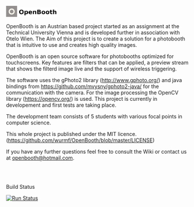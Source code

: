 <p align="left">
  <img src="https://github.com/wurmf/OpenBooth/blob/master/assets/openbooth_logo.png" width="6%"/>
  <img src="https://github.com/wurmf/OpenBooth/blob/master/assets/OpenBooth_text.png" width="21%"/>
</p>

OpenBooth is an Austrian based project started as an assignment at the Technical University Vienna and is developed further in association with Otelo Wien. The Aim of this project is to create a solution for a photobooth that is intuitive to use and creates high quality images.

OpenBooth is an open source software for photobooths optimized for touchscreens. Key features are filters that can be applied, a preview stream that shows the filterd image live and the support of wireless triggering. 

The software uses the gPhoto2 library (http://www.gphoto.org/) and java bindings from https://github.com/mvysny/gphoto2-java/ for the communication with the camera. For the image processing the OpenCV library (https://opencv.org/) is used.
This project is currently in developement and first tests are taking place. 

The development team consists of 5 students with various focal points in computer science.

This whole project is published under the MIT licence. (https://github.com/wurmf/OpenBooth/blob/master/LICENSE)

If you have any further questions feel free to consult the Wiki or contact us at openbooth@hotmail.com.

<br>
<br>

Build Status

[![Run Status](https://api.shippable.com/projects/5aa2d1acfdc5ae150031e6a2/badge?branch=master)](https://app.shippable.com/github/wurmf/OpenBooth)
